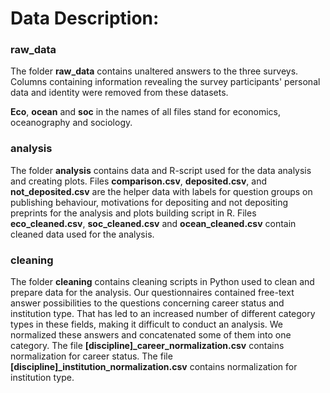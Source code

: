 # Data Description: 

### raw_data

The folder **raw_data** contains unaltered answers to the three surveys. Columns containing information revealing the survey participants' personal data and identity were removed from these datasets. 

**Eco**, **ocean** and **soc** in the names of all files stand for economics, oceanography and sociology. 

### analysis

The folder **analysis** contains data and R-script used for the data analysis and creating plots.
Files **comparison.csv**, **deposited.csv**, and **not_deposited.csv** are the helper data with labels for question groups on publishing behaviour, motivations for depositing and not depositing preprints for the analysis and plots building script in R.
Files **eco_cleaned.csv**, **soc_cleaned.csv** and **ocean_cleaned.csv** contain cleaned data used for the analysis.   

### cleaning
The folder **cleaning** contains cleaning scripts in Python used to clean and prepare data for the analysis.  Our questionnaires contained free-text answer possibilities to the questions concerning career status and institution type. That has led to an increased number of different category types in these fields, making it difficult to conduct an analysis. We normalized these answers and concatenated some of them into one category. The file **[discipline]_career_normalization.csv** contains normalization for career status. The file **[discipline]_institution_normalization.csv** contains normalization for institution type.

